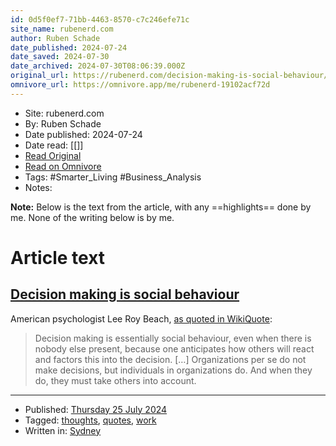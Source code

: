 ```yaml
---
id: 0d5f0ef7-71bb-4463-8570-c7c246efe71c
site_name: rubenerd.com
author: Ruben Schade
date_published: 2024-07-24
date_saved: 2024-07-30
date_archived: 2024-07-30T08:06:39.000Z
original_url: https://rubenerd.com/decision-making-is-social-behaviour/
omnivore_url: https://omnivore.app/me/rubenerd-19102acf72d
---
```


 - Site: rubenerd.com
 - By: Ruben Schade
 - Date published: 2024-07-24
 - Date read: [[]]
 - [Read Original](https://rubenerd.com/decision-making-is-social-behaviour/)
 - [Read on Omnivore](https://omnivore.app/me/rubenerd-19102acf72d)
 - Tags:  #Smarter_Living  #Business_Analysis 
 - Notes: 

**Note:** Below is the text from the article, with any ==highlights== done by me. None of the writing below is by me.

# Article text
## [Decision making is social behaviour](https://rubenerd.com/decision-making-is-social-behaviour/)

American psychologist Lee Roy Beach, [as quoted in WikiQuote](https://en.wikiquote.org/wiki/Lee%5FRoy%5FBeach#The%5FPsychology%5Fof%5FDecision%5FMaking:%5FPeople%5Fin%5FOrganizations,%5F2005):

> Decision making is essentially social behaviour, even when there is nobody else present, because one anticipates how others will react and factors this into the decision. \[…\] Organizations per se do not make decisions, but individuals in organizations do. And when they do, they must take others into account.

---

* Published: [Thursday 25 July 2024](https://rubenerd.com/year/2024/)
* Tagged: [thoughts](https://rubenerd.com/thoughts/), [quotes](https://rubenerd.com/tag/quotes/), [work](https://rubenerd.com/tag/work/)
* Written in: [Sydney](https://rubenerd.com/location/sydney/)